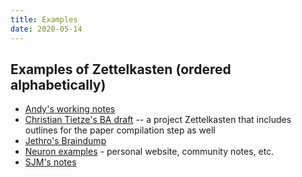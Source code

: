 ```yaml
---
title: Examples
date: 2020-05-14
---
```


## Examples of Zettelkasten (ordered alphabetically)

- [Andy's working notes](https://notes.andymatuschak.org/About_these_notes)
- [Christian Tietze's BA draft](https://github.com/Zettelkasten-Method/ba-zettelkasten-justice-for-hedgehogs) -- a project Zettelkasten that includes outlines for the paper compilation step as well
- [Jethro's Braindump](https://braindump.jethro.dev/)
- [Neuron examples](https://neuron.srid.ca/2013101.html) - personal website, community notes, etc.
- [SJM's notes](https://notes.sjm.codes/)
